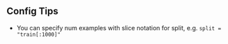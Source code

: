 ## Config Tips
- You can specify num examples with slice notation for split, e.g. `split = "train[:1000]"`